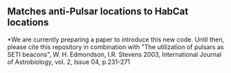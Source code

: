 ## Matches anti-Pulsar locations to HabCat locations
*We are currently preparing a paper to introduce this new code. Until then, please cite this repository in combination with "The utilization of pulsars as SETI beacons", W. H. Edmondson, I.R. Stevens 2003,  International Journal of Astrobiology, vol. 2, Issue 04, p.231-271
